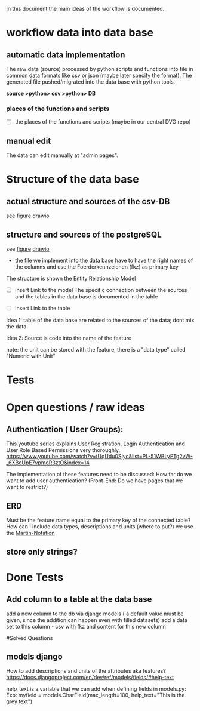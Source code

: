 In this document the main ideas of the workflow is documented.

# workflow data into data base

## automatic data implementation

The raw data (source) processed by python scripts and functions into file in common
data formats like csv or json (maybe later specify the format). The generated
file pushed/migrated into the data base with python tools.

**source >python> csv >python> DB**

### places of the functions and scripts

- [ ] the places of the functions and scripts (maybe in our central DVG repo)

## manual edit
The data can edit manually at "admin pages".

# Structure of the data base
## actual structure and sources of the csv-DB
see [figure](./sources2db-csv-db.png)
[drawio](./sources2db.drawio)
## structure and sources of the postgreSQL
see [figure](./sources2db-postgreSQL_projected.png) 
[drawio](./sources2db.drawio)
- the file we implement into the data base have to have the right names of the
  columns and use the Foerderkennzeichen (fkz) as primary key


The structure is shown the Entity Relationship Model 
- [ ] insert Link to the model
The specific connection between the sources and the tables in the data base is
documented in the table
- [ ] insert Link to the table


Idea 1: table of the data base are related to the sources of the data; dont
mix the data

Idea 2: Source is code into the name of the feature

note: the unit can be stored with the feature, there is a "data type" called "Numeric with Unit"


# Tests




# Open questions / raw ideas

## Authentication ( User Groups):
This youtube series explains User Registration, Login Authentication and User Role Based Permissions very thoroughly.
https://www.youtube.com/watch?v=tUqUdu0Sjyc&list=PL-51WBLyFTg2vW-_6XBoUpE7vpmoR3ztO&index=14

The implementation of these features need to be discussed: How far do we want to add user authentication? (Front-End: Do we have pages that we want to restrict?)
## ERD

Must be the feature name equal to the primary key of the connected table?
How can I include data types, descriptions and units (where to put?)
we use the [Martin-Notation](https://de.wikipedia.org/wiki/Martin-Notation)

## store only strings?

# Done Tests
## Add column to a table at the data base
add a new column to the db via django models ( a default value must be given, since the addition can happen even with filled datasets)
 add a data set to this column
    - csv with fkz and content for this new column


#Solved Questions
## models django
How to add descriptions and units of the attributes aka features?
https://docs.djangoproject.com/en/dev/ref/models/fields/#help-text

help_text is a variable that we can add when defining fields in models.py:
Exp: myfield = models.CharField(max_length=100, help_text="This is the grey text")
